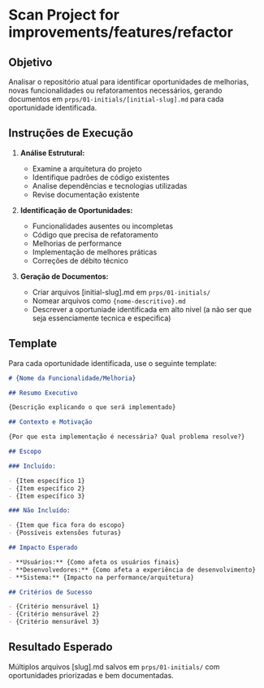 # Scan Project for improvements/features/refactor

## Objetivo

Analisar o repositório atual para identificar oportunidades de melhorias, novas funcionalidades ou refatoramentos necessários, gerando documentos em `prps/01-initials/[initial-slug].md` para cada oportunidade identificada.

## Instruções de Execução

1. **Análise Estrutural:**
   - Examine a arquitetura do projeto
   - Identifique padrões de código existentes
   - Analise dependências e tecnologias utilizadas
   - Revise documentação existente

2. **Identificação de Oportunidades:**
   - Funcionalidades ausentes ou incompletas
   - Código que precisa de refatoramento
   - Melhorias de performance
   - Implementação de melhores práticas
   - Correções de débito técnico

3. **Geração de Documentos:**
   - Criar arquivos [initial-slug].md em `prps/01-initials/`
   - Nomear arquivos como `{nome-descritivo}.md`
   - Descrever a oportuniade identificada em alto nivel (a não ser que seja essenciamente tecnica e especifica)

## Template

Para cada oportunidade identificada, use o seguinte template:

```markdown
# {Nome da Funcionalidade/Melhoria}

## Resumo Executivo

{Descrição explicando o que será implementado}

## Contexto e Motivação

{Por que esta implementação é necessária? Qual problema resolve?}

## Escopo

### Incluído:

- {Item específico 1}
- {Item específico 2}
- {Item específico 3}

### Não Incluído:

- {Item que fica fora do escopo}
- {Possíveis extensões futuras}

## Impacto Esperado

- **Usuários:** {Como afeta os usuários finais}
- **Desenvolvedores:** {Como afeta a experiência de desenvolvimento}
- **Sistema:** {Impacto na performance/arquitetura}

## Critérios de Sucesso

- {Critério mensurável 1}
- {Critério mensurável 2}
- {Critério mensurável 3}
```

## Resultado Esperado

Múltiplos arquivos [slug].md salvos em `prps/01-initials/` com oportunidades priorizadas e bem documentadas.
